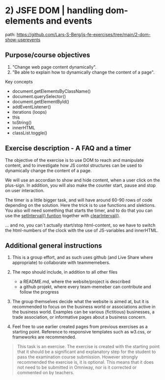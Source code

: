 # 2) JSFE DOM | handling dom-elements and events

path: <https://github.com/Lars-S-Berg/js-fe-exercises/tree/main/2-dom-show-userevents>

## Purpose/course objectives

1. "Change web page content dynamically".
2. "Be able to explain how to dynamically change the content of a page".

Key concepts

- document.getElementsByClassName()
- document.querySelector()
- document.getElementById()
- addEventListener()
- iterations (loops)
- this
- toString()
- innerHTML
- classList.toggle()

## Exercise description - A FAQ and a timer

The objective of the exercise is to use DOM to reach and manipulate content, and to investigate how JS contol structures can be used to dynamically change the content of a page.

We will use an accordian to show and hide content, when a user click on the plus-sign. In addition, you will also make the counter start, pause and stop on user interaction.

The timer is a little bigger task, and will have around 60-90 rows of code depending on the solution. Here the trick is to use functions and slektions. You also will need something that starts the timer, and to do that you can use the [setInterval() funtion](https://www.w3schools.com/jsref/met_win_setinterval.asp) together with [clearInterval()](https://www.w3schools.com/jsref/tryit.asp?filename=tryjsref_win_clearinterval).

... and no, you can´t actually start/stop html-content, so we have to switch the html-numbers of the clock with the use of JS-variables and innerHTML.

## Additional general instructions

1. This is a group effort, and as such uses github (and Live Share where appropriate) to collaborate with teammemebers.

2. The repo should include, in addition to all other files
    - a README.md, where the website/project is described
    - a github projekt, where every team-memeber can contribute and follow the progress

3. The group themselves decide what the website is aimed at, but it is recommended to focus on the business world or associations active in the business world. Examples can be various (fictitious) businesses, a trade association, or informative pages about a business concern.

4. Feel free to use earlier created pages from previous exercises as a starting point. Reference to responsive templates such as w3.css, or frameworks are recommended.

> This task is an exercise. The exercise is created with the starting point that it should be a significant and explanatory step for the student to pass the examination course submission. However strongly recommended the exercise is, it is optional. This means that it does not need to be submitted in Omniway, nor is it corrected or commented on by teachers.
